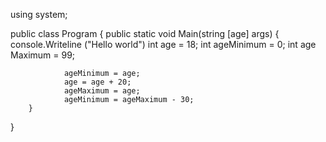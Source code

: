 using system;

public class Program
{
        public static void Main(string [age] args)
        {
        console.Writeline ("Hello world")
                int age = 18;
                int ageMinimum = 0;
                int age Maximum = 99;

                ageMinimum = age;
                age = age + 20;
                ageMaximum = age;
                ageMinimum = ageMaximum - 30;
        }
}
